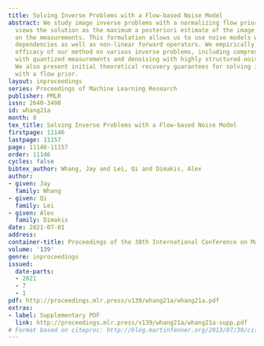 ```yaml
---
title: Solving Inverse Problems with a Flow-based Noise Model
abstract: We study image inverse problems with a normalizing flow prior. Our formulation
  views the solution as the maximum a posteriori estimate of the image conditioned
  on the measurements. This formulation allows us to use noise models with arbitrary
  dependencies as well as non-linear forward operators. We empirically validate the
  efficacy of our method on various inverse problems, including compressed sensing
  with quantized measurements and denoising with highly structured noise patterns.
  We also present initial theoretical recovery guarantees for solving inverse problems
  with a flow prior.
layout: inproceedings
series: Proceedings of Machine Learning Research
publisher: PMLR
issn: 2640-3498
id: whang21a
month: 0
tex_title: Solving Inverse Problems with a Flow-based Noise Model
firstpage: 11146
lastpage: 11157
page: 11146-11157
order: 11146
cycles: false
bibtex_author: Whang, Jay and Lei, Qi and Dimakis, Alex
author:
- given: Jay
  family: Whang
- given: Qi
  family: Lei
- given: Alex
  family: Dimakis
date: 2021-07-01
address:
container-title: Proceedings of the 38th International Conference on Machine Learning
volume: '139'
genre: inproceedings
issued:
  date-parts:
  - 2021
  - 7
  - 1
pdf: http://proceedings.mlr.press/v139/whang21a/whang21a.pdf
extras:
- label: Supplementary PDF
  link: http://proceedings.mlr.press/v139/whang21a/whang21a-supp.pdf
# Format based on citeproc: http://blog.martinfenner.org/2013/07/30/citeproc-yaml-for-bibliographies/
---
```

